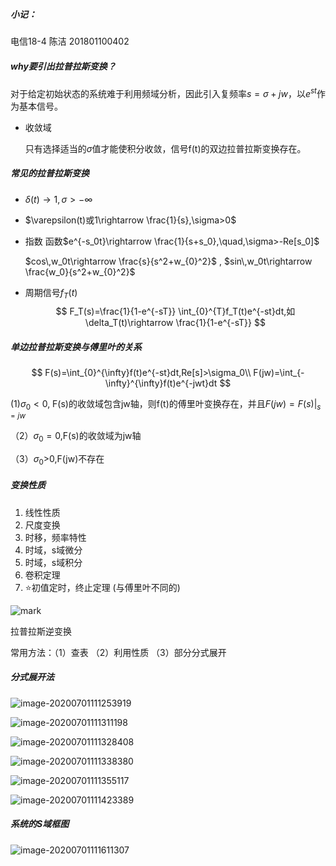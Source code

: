 ##### 小记：

电信18-4 陈洁 201801100402



##### why要引出拉普拉斯变换？

对于给定初始状态的系统难于利用频域分析，因此引入复频率$s=\sigma+jw$，以$e^{st}$作为基本信号。



* 收敛域

  只有选择适当的$\sigma$值才能使积分收敛，信号f(t)的双边拉普拉斯变换存在。

##### 常见的拉普拉斯变换

* $\delta(t)\rightarrow 1,\,\sigma>-\infty$

* $\varepsilon(t)或1\rightarrow \frac{1}{s},\sigma>0$

* 指数 函数$e^{-s_0t}\rightarrow \frac{1}{s+s_0},\quad,\sigma>-Re[s_0]$

  $cos\,w_0t\rightarrow \frac{s}{s^2+w_{0}^2}$   ,    $sin\,w_0t\rightarrow \frac{w_0}{s^2+w_{0}^2}$

* 周期信号$f_T(t)$
  $$
  F_T(s)=\frac{1}{1-e^{-sT}} \int_{0}^{T}f_T(t)e^{-st}dt,如\delta_T(t)\rightarrow \frac{1}{1-e^{-sT}}
  $$
  





##### 单边拉普拉斯变换与傅里叶的关系

$$
F(s)=\int_{0}^{\infty}f(t)e^{-st}dt,Re[s]>\sigma_0\\
F(jw)=\int_{-\infty}^{\infty}f(t)e^{-jwt}dt
$$

  (1)$\sigma_0<0$, F(s)的收敛域包含jw轴，则f(t)的傅里叶变换存在，并且$F(jw)=F(s)|_{s=jw}$

（2）$\sigma_0=0$,F(s)的收敛域为jw轴

（3）$\sigma_0$>0,F(jw)不存在



##### 变换性质

1. 线性性质
2. 尺度变换
3. 时移，频率特性
4. 时域，s域微分
5. 时域，s域积分
6. 卷积定理
7. :star:初值定时，终止定理 (与傅里叶不同的)

![mark](http://mally.oss-cn-qingdao.aliyuncs.com/PicGo上传的图片/20200701/105950516.png)



拉普拉斯逆变换

常用方法：（1）查表  （2）利用性质   （3）部分分式展开

##### 分式展开法

![image-20200701111253919](C:%5CUsers%5C53055%5CAppData%5CRoaming%5CTypora%5Ctypora-user-images%5Cimage-20200701111253919.png)

![image-20200701111311198](C:%5CUsers%5C53055%5CAppData%5CRoaming%5CTypora%5Ctypora-user-images%5Cimage-20200701111311198.png)

![image-20200701111328408](C:%5CUsers%5C53055%5CAppData%5CRoaming%5CTypora%5Ctypora-user-images%5Cimage-20200701111328408.png)

![image-20200701111338380](C:%5CUsers%5C53055%5CAppData%5CRoaming%5CTypora%5Ctypora-user-images%5Cimage-20200701111338380.png)

![image-20200701111355117](C:%5CUsers%5C53055%5CAppData%5CRoaming%5CTypora%5Ctypora-user-images%5Cimage-20200701111355117.png)

![image-20200701111423389](C:%5CUsers%5C53055%5CAppData%5CRoaming%5CTypora%5Ctypora-user-images%5Cimage-20200701111423389.png)



##### 系统的S域框图

![image-20200701111611307](C:%5CUsers%5C53055%5CAppData%5CRoaming%5CTypora%5Ctypora-user-images%5Cimage-20200701111611307.png)